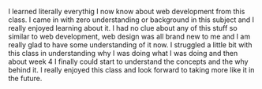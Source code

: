 I learned literally everythig I now know about web development from this class. I came in with zero understanding or background in this subject and I really enjoyed learning about it. 
I had no clue about any of this stuff so similar to web development, web design was all brand new to me and I am really glad to have some understanding of it now.
I struggled a little bit with this class in understanding why I was doing what I was doing and then about week 4 I finally could start to understand the concepts and the why behind it. I really enjoyed this class and look forward to taking more like it in the future.